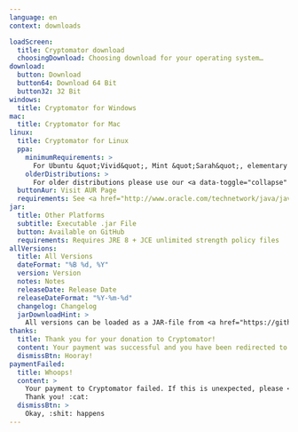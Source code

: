 ```yaml
---
language: en
context: downloads

loadScreen:
  title: Cryptomator download
  choosingDownload: Choosing download for your operating system…
download:
  button: Download
  button64: Download 64 Bit
  button32: 32 Bit
windows:
  title: Cryptomator for Windows
mac:
  title: Cryptomator for Mac
linux:
  title: Cryptomator for Linux
  ppa:
    minimumRequirements: >
      For Ubuntu &quot;Vivid&quot;, Mint &quot;Sarah&quot;, elementary OS &quot;Loki&quot;, or other distributions based on Ubuntu from 15.04 onwards
    olderDistributions: >
      For older distributions please use our <a data-toggle="collapse" data-parent="#linuxDownloadPanel" href="#linuxDownloadDeb">.deb package</a>.
  buttonAur: Visit AUR Page
  requirements: See <a href="http://www.oracle.com/technetwork/java/javase/certconfig-2095354.html" target="_blank">detailed system requirements</a>
jar:
  title: Other Platforms
  subtitle: Executable .jar File
  button: Available on GitHub
  requirements: Requires JRE 8 + JCE unlimited strength policy files
allVersions:
  title: All Versions
  dateFormat: "%B %d, %Y"
  version: Version
  notes: Notes
  releaseDate: Release Date
  releaseDateFormat: "%Y-%m-%d"
  changelog: Changelog
  jarDownloadHint: >
    All versions can be loaded as a JAR-file from <a href="https://github.com/cryptomator/cryptomator/releases" target="_blank" role="button">GitHub releases</a>.
thanks:
  title: Thank you for your donation to Cryptomator!
  content: Your payment was successful and you have been redirected to the Downloads page. Happy crypting!
  dismissBtn: Hooray!
paymentFailed:
  title: Whoops!
  content: >
    Your payment to Cryptomator failed. If this is unexpected, please <a href="/contact">contact our support team</a>.<br/>
    Thank you! :cat:
  dismissBtn: >
    Okay, :shit: happens
---
```

